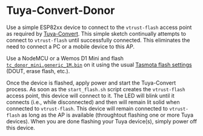 # Tuya-Convert-Donor
Use a simple ESP82xx device to connect to the `vtrust-flash` access point as required by [Tuya-Convert](https://github.com/ct-Open-Source/tuya-convert). This simple sketch continually attempts to connect to `vtrust-flash` until successfully connected. This eliminates the need to connect a PC or a mobile device to this AP.  

Use a NodeMCU or a Wemos D1 Mini and flash [`tc_donor_mini.generic_1M.bin`](https://github.com/digiblur/Sonoff-Tasmota/blob/development/tc_donor_mini/tc_donor_mini.generic_1M.bin) on it using the usual [Tasmota flash settings](https://github.com/arendst/Tasmota/wiki/Flashing) (DOUT, erase flash, etc.).  

Once the device is flashed, apply power and start the Tuya-Convert process. As soon as the `start_flash.sh` script creates the `vtrust-flash` access point, this device will connect to it. The LED will blink until it connects (i.e., while disconnected) and then will remain lit solid when connected to `vtrust-flash`. This device will remain connected to `vtrust-flash` as long as the AP is available (throughtout flashing one or more Tuya devices). When you are done flashing your Tuya device(s), simply power off this device.  

